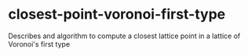 closest-point-voronoi-first-type
================================

Describes and algorithm to compute a closest lattice point in a lattice of Voronoi's first type
